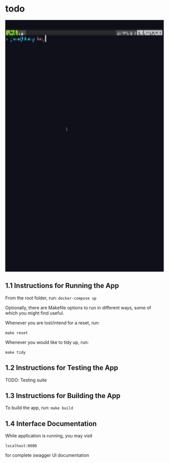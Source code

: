 # todo

<img src="/demo.gif" width="800" height="800"/>

## 1.1 Instructions for Running the App

From the root folder, run:
```docker-compose up```

Optionally, there are Makefile options to run in different ways, some of which you might find useful.

Whenever you are lost/intend for a reset, run:

```make reset```

Whenever you would like to tidy up, run:

```make tidy```

## 1.2 Instructions for Testing the App

TODO: Testing suite

## 1.3 Instructions for Building the App

To build the app, run:
```make build```

## 1.4 Interface Documentation

While application is running, you may visit

```localhost:8080```

for complete swagger UI documentation
